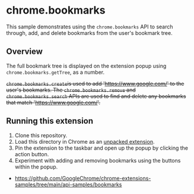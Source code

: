 # chrome.bookmarks

This sample demonstrates using the `chrome.bookmarks` API to search through, add, and delete bookmarks from the user's bookmark tree.

## Overview

The full bookmark tree is displayed on the extension popup using `chrome.bookmarks.getTree`, as a number.

~~`chrome.bookmarks.create`is used to add 'https://www.google.com/' to the user's bookmarks. The `chrome.bookmarks.remove` and `chrome.bookmarks.search` APIs are used to find and delete any bookmarks that match 'https://www.google.com/'.~~

## Running this extension

1. Clone this repository.
2. Load this directory in Chrome as an [unpacked extension](https://developer.chrome.com/docs/extensions/mv3/getstarted/development-basics/#load-unpacked).
3. Pin the extension to the taskbar and open up the popup by clicking the action button.
4. Experiment with adding and removing bookmarks using the buttons within the popup.

- https://github.com/GoogleChrome/chrome-extensions-samples/tree/main/api-samples/bookmarks
